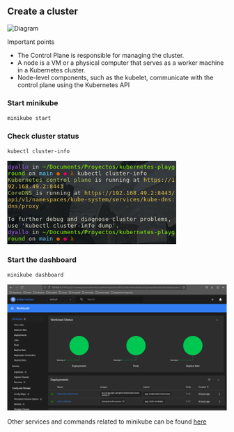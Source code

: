 ## Create a cluster

![Diagram](https://d33wubrfki0l68.cloudfront.net/283cc20bb49089cb2ca54d51b4ac27720c1a7902/34424/docs/tutorials/kubernetes-basics/public/images/module_01_cluster.svg)

Important points

- The Control Plane is responsible for managing the cluster.
- A node is a VM or a physical computer that serves as a worker machine in a Kubernetes cluster.
- Node-level components, such as the kubelet, communicate with the control plane using the Kubernetes API

### Start minikube

```bash
minikube start
```

### Check cluster status

```bash
kubectl cluster-info
```

![cluster-info](../assets/cluster-info.png)

### Start the dashboard

```bash
minikube dashboard
```

![dashboard](../assets/dashboard.png)

Other services and commands related to minikube can be found [here](https://minikube.sigs.k8s.io/docs/start/)